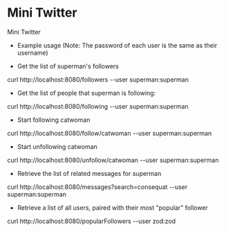 # Mini Twitter
Mini Twitter


- Example usage (Note: The password of each user is the same as their username) 

- Get the list of superman's followers

curl http://localhost:8080/followers --user superman:superman

- Get the list of people that superman is following:

curl http://localhost:8080/following --user superman:superman

- Start following catwoman

curl http://localhost:8080/follow/catwoman --user superman:superman

- Start unfollowing catwoman

curl http://localhost:8080/unfollow/catwoman --user superman:superman

- Retrieve the list of related messages for superman

curl http://localhost:8080/messages?search=consequat --user superman:superman

- Retrieve a list of all users, paired with their most "popular" follower

curl http://localhost:8080/popularFollowers --user zod:zod
